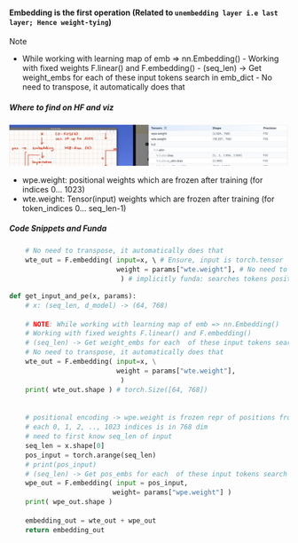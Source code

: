 #### Embedding is the first operation (Related to `unembedding layer i.e last layer; Hence weight-tying`)
> [!NOTE]
> - While working with learning map of emb => nn.Embedding()
> - Working with fixed weights F.linear() and F.embedding()
> - (seq_len) -> Get weight_embs for each  of these input tokens search in emb_dict
> - No need to transpose, it automatically does that


##### Where to find on HF and viz
![](../../images/embedding.png)
- wpe.weight: positional weights which are frozen after training (for indices 0... 1023)
- wte.weight: Tensor(input) weights which are frozen after training (for token_indices 0... seq_len-1)


##### Code Snippets and Funda

```python
    # No need to transpose, it automatically does that
    wte_out = F.embedding( input=x, \ # Ensure, input is torch.tensor
                           weight = params["wte.weight"], # No need to transpose
                            ) # implicitly funda: searches tokens position in dict and transforms
```

```python
def get_input_and_pe(x, params):
    # x: (seq_len, d_model) -> (64, 768)

    # NOTE: While working with learning map of emb => nn.Embedding()
    # Working with fixed weights F.linear() and F.embedding()
    # (seq_len) -> Get weight_embs for each  of these input tokens search in emb_dict
    # No need to transpose, it automatically does that
    wte_out = F.embedding( input=x, \
                           weight = params["wte.weight"],
                            )
    print( wte_out.shape ) # torch.Size([64, 768])


    # positional encoding -> wpe.weight is frozen repr of positions from [0, 1023]
    # each 0, 1, 2, .., 1023 indices is in 768 dim
    # need to first know seq_len of input
    seq_len = x.shape[0]
    pos_input = torch.arange(seq_len)
    # print(pos_input)
    # (seq_len) -> Get pos_embs for each  of these input tokens search in emb_dict
    wpe_out = F.embedding( input = pos_input, 
                          weight= params["wpe.weight"] )
    print( wpe_out.shape )

    embedding_out = wte_out + wpe_out
    return embedding_out
```